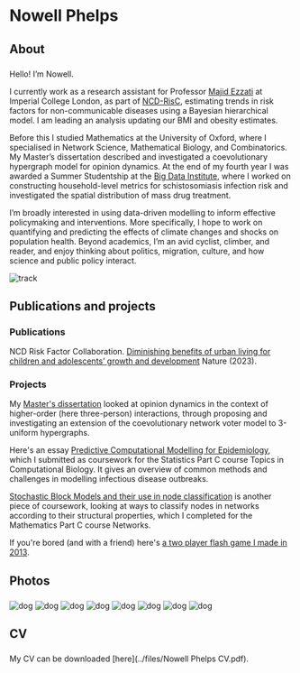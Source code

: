 # Nowell Phelps

## About
### 
Hello! I’m Nowell.

I currently work as a research assistant for Professor [Majid Ezzati](https://www.imperial.ac.uk/people/majid.ezzati) at Imperial College London, as part of [NCD-RisC](https://ncdrisc.org), estimating trends in risk factors for non-communicable diseases using a Bayesian hierarchical model. I am leading an analysis updating our BMI and obesity estimates.

Before this I studied Mathematics at the University of Oxford, where I specialised in Network Science, Mathematical Biology, and Combinatorics. My Master’s dissertation described and investigated a coevolutionary hypergraph model for opinion dynamics. At the end of my fourth year I was awarded a Summer Studentship at the [Big Data Institute](https://www.bdi.ox.ac.uk), where I worked on constructing household-level metrics for schistosomiasis infection risk and investigated the spatial distribution of mass drug treatment. 
 
I’m broadly interested in using data-driven modelling to inform effective policymaking and interventions. More specifically, I hope to work on quantifying and predicting the effects of climate changes and shocks on population health. Beyond academics, I’m an avid cyclist, climber, and reader, and enjoy thinking about politics, migration, culture, and how science and public policy interact.

![track](../media/track.webp)

## Publications and projects

### Publications 
NCD Risk Factor Collaboration. [Diminishing benefits of urban living for children and adolescents’ growth and development](https://www.nature.com/articles/s41586-023-05772-8) Nature (2023).

### Projects
My [Master's dissertation](https://www.overleaf.com/read/qvvdfhvtkxpz) looked at opinion dynamics in the context of higher-order (here three-person) interactions, through proposing and investigating an extension of the coevolutionary network voter model to 3-uniform hypergraphs. 

Here's an essay [Predictive Computational Modelling for Epidemiology](https://www.overleaf.com/read/mxsrcscjnzsk), which I submitted as coursework for the Statistics Part C course Topics in Computational Biology. It gives an overview of common methods and challenges in modelling infectious disease outbreaks. 

[Stochastic Block Models and their use in node classification](https://www.overleaf.com/read/bcgbmybqyxby) is another piece of coursework, looking at ways to classify nodes in networks according to their structural properties, which I completed for the Mathematics Part C course Networks.

If you're bored (and with a friend) here's [a two player flash game I made in 2013](https://scratch.mit.edu/projects/10098205/).

## Photos
### 
![dog](../media/dog.webp) ![dog](../media/rosa_tsiblisi.webp)
![dog](../media/luke_benn.webp) ![dog](../media/truck_schoolbus.webp)
![dog](../media/rosa_cathedral.webp) ![dog](../media/emma_salt.webp) 
![dog](../media/moon.webp)  ![dog](../media/bike_beach.webp)

## CV
### 
My CV can be downloaded [here](../files/Nowell Phelps CV.pdf).